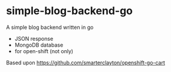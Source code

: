 simple-blog-backend-go
======================

A simple blog backend written in go
- JSON response
- MongoDB database
- for open-shift (not only) 

Based upon https://github.com/smarterclayton/openshift-go-cart
